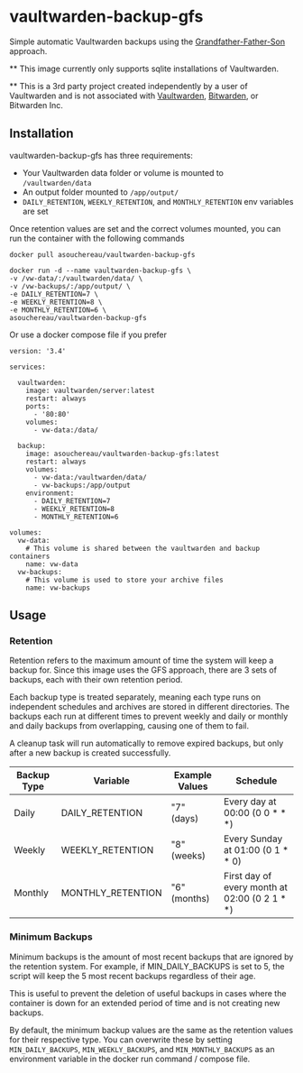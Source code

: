 # vaultwarden-backup-gfs

Simple automatic Vaultwarden backups using the [Grandfather-Father-Son](https://www.backblaze.com/blog/better-backup-practices-what-is-the-grandfather-father-son-approach/)  approach.

** This image currently only supports sqlite installations of Vaultwarden.

** This is a 3rd party project created independently by a user of Vaultwarden and is not associated with [Vaultwarden](https://github.com/dani-garcia/vaultwarden), [Bitwarden](https://github.com/bitwarden), or Bitwarden Inc.

## Installation


vaultwarden-backup-gfs has three requirements:

- Your Vaultwarden data folder or volume is mounted to `/vaultwarden/data`
- An output folder mounted to `/app/output/`
- `DAILY_RETENTION`, `WEEKLY_RETENTION`, and `MONTHLY_RETENTION` env variables are set

Once retention values are set and the correct volumes mounted, you can run the container with the following commands

~~~
docker pull asouchereau/vaultwarden-backup-gfs

docker run -d --name vaultwarden-backup-gfs \
-v /vw-data/:/vaultwarden/data/ \
-v /vw-backups/:/app/output/ \
-e DAILY_RETENTION=7 \
-e WEEKLY_RETENTION=8 \
-e MONTHLY_RETENTION=6 \ 
asouchereau/vaultwarden-backup-gfs
~~~


Or use a docker compose file if you prefer

~~~
version: '3.4'

services:

  vaultwarden:
    image: vaultwarden/server:latest
    restart: always
    ports:
      - '80:80'
    volumes:
      - vw-data:/data/
       
  backup:
    image: asouchereau/vaultwarden-backup-gfs:latest
    restart: always
    volumes:
      - vw-data:/vaultwarden/data/
      - vw-backups:/app/output
    environment:
      - DAILY_RETENTION=7
      - WEEKLY_RETENTION=8
      - MONTHLY_RETENTION=6

volumes:
  vw-data:
    # This volume is shared between the vaultwarden and backup containers
    name: vw-data
  vw-backups:
    # This volume is used to store your archive files
    name: vw-backups

~~~


## Usage

### Retention
Retention refers to the maximum amount of time the system will keep a backup for. Since this image uses the GFS approach, there are 3 sets of backups, each with their own retention period.

Each backup type is treated separately, meaning each type runs on independent schedules and archives are stored in different directories. The backups each run at different times to prevent weekly and daily or monthly and daily backups from overlapping, causing one of them to fail.

A cleanup task will run automatically to remove expired backups, but only after a new backup is created successfully. 

| **Backup Type**| **Variable**      | **Example Values** | **Schedule** |
|----------------|-------------------|--------------------|--------------|
| Daily          | DAILY_RETENTION   | "7" (days)         | Every day at 00:00 (0 0 * * *)|
| Weekly         | WEEKLY_RETENTION  | "8" (weeks)        | Every Sunday at 01:00 (0 1 * * 0)|
| Monthly        | MONTHLY_RETENTION | "6" (months)       | First day of every month at 02:00 (0 2 1 * *)|

### Minimum Backups
Minimum backups is the amount of most recent backups that are ignored by the retention system. For example, if MIN_DAILY_BACKUPS is set to 5, the script will keep the 5 most recent backups regardless of their age.

This is useful to prevent the deletion of useful backups in cases where the container is down for an extended period of time and is not creating new backups.

By default, the minimum backup values are the same as the retention values for their respective type. You can overwrite these by setting `MIN_DAILY_BACKUPS`, `MIN_WEEKLY_BACKUPS`, and `MIN_MONTHLY_BACKUPS` as an environment variable in the docker run command / compose file.